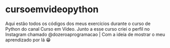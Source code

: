 # cursoemvideopython
Aqui estão todos os códigos dos meus exercícios durante o curso de Python do canal Curso em Vídeo.
Junto a esse curso criei o perfil no Instagram chamado @dozeroaprogramacao | Com a ideia de mostrar o meu aprendizado por lá 😁
